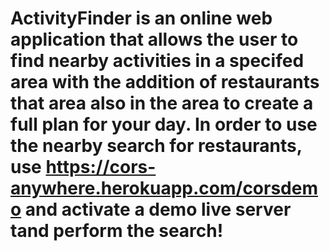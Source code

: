 # ActivityFinder is an online web application that allows the user to find nearby activities in a specifed area with the addition of restaurants that area also in the area to create a full plan for your day. In order to use the nearby search for restaurants, use https://cors-anywhere.herokuapp.com/corsdemo and activate a demo live server tand perform the search!